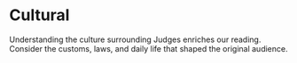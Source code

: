 # Cultural

Understanding the culture surrounding Judges enriches our reading. Consider the customs, laws, and daily life that shaped the original audience.

